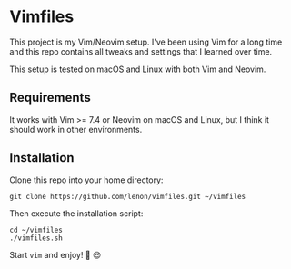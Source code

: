 # Vimfiles

This project is my Vim/Neovim setup. I've been using Vim for a long time and
this repo contains all tweaks and settings that I learned over time.

This setup is tested on macOS and Linux with both Vim and Neovim.

## Requirements

It works with Vim >= 7.4 or Neovim on macOS and Linux, but I think it should
work in other environments.

## Installation

Clone this repo into your home directory:

    git clone https://github.com/lenon/vimfiles.git ~/vimfiles

Then execute the installation script:

    cd ~/vimfiles
    ./vimfiles.sh

Start `vim` and enjoy! :beer: :sunglasses:
